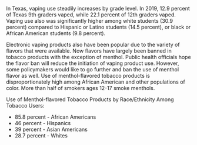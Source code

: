 In Texas, vaping use steadily increases by grade level. In 2019, 12.9 percent of Texas 9th graders vaped, while 22.1 percent of 12th graders vaped.  Vaping use also was significantly higher among white students (30.9 percent) compared to Hispanic or Latino students (14.5 percent), or black or African American students (9.8 percent).

Electronic vaping products also have been popular due to the variety of flavors that were available. Now flavors have largely been banned in tobacco products with the exception of menthol. Public health officials hope the flavor ban will reduce the initiation of vaping product use. However, some policymakers would like to go further and ban the use of menthol flavor as well.  Use of menthol-flavored tobacco products is disproportionately high among African American and other populations of color. More than half of smokers ages 12-17 smoke menthols.

Use of Menthol-flavored Tobacco Products by Race/Ethnicity Among Tobacco Users:

* 85.8 percent - African Americans
* 46 percent - Hispanics
* 39 percent - Asian Americans
* 28.7 percent -  Whites
